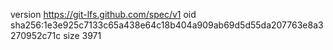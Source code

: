 version https://git-lfs.github.com/spec/v1
oid sha256:1e3e925c7133c65a438e64c18b404a909ab69d5d55da207763e8a3270952c71c
size 3971
